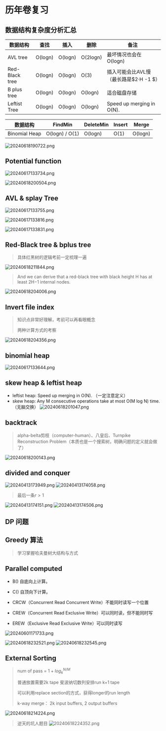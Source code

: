 # 历年卷复习

## 数据结构复杂度分析汇总

| 数据结构 | 查找 | 插入 | 删除 | 备注 |
| --- | --- | --- | --- | --- |
| AVL tree | O(logn) | O(logn) | O(2logn) | 最坏情况也会在O(logn) |
| Red-Black tree | O(logn) | O(logn) | O(3) |  插入可能会比AVL慢（最长路是$2·H -1 $） |
| B plus tree | O(logn) | O(logn) | O(logn) |  适合磁盘存储 |
| Leftist Tree | O(logn) | O(logn) | O(logn) |  Speed up merging in O(N). |


| 数据结构 | FindMin | DeleteMin | Insert | Merge |
| --- | --- | --- | --- | --- |
| Binomial Heap | O(logn) / O(1) | O(logn) | O(1) | O(logn) |

![20240618190722.png](graph/20240618190722.png)

## Potential function
![20240617133734.png](graph/20240617133734.png)











![20240618200504.png](graph/20240618200504.png)











## AVL & splay Tree

![20240617133755.png](graph/20240617133755.png)







![20240617133816.png](graph/20240617133816.png)









![20240617133831.png](graph/20240617133831.png)















## Red-Black tree & bplus tree

> 具体红黑树的逻辑考前一定梳理一遍

![20240618211844.png](graph/20240618211844.png)
> And we can derive that a red-black tree with black height H has at least 2​H​​−1 internal nodes.





![20240618204006.png](graph/20240618204006.png)















## Invert file index

> 知识点非常好理解，考前可以再看眼概念
> 
> 两种计算方式的考察

![20240618204356.png](graph/20240618204356.png)







## binomial heap

![20240617133644.png](graph/20240617133644.png)









## skew heap & leftist heap

- leftist heap: Speed up merging in O(N). （一定注意定义）
- skew heap: Any M consecutive operations take at most O(M log N) time. （无脑交换）
![20240618201047.png](graph/20240618201047.png)









## backtrack

> alpha-belta剪枝（computer-human）、八皇后、Turnpike Reconstruction Problem（本质也是一个搜索树，明确问题的定义就会做了）

![20240618200143.png](graph/20240618200143.png)











## divided and conquer

![20240413173949.png](graph/20240413173949.png)
![20240413174058.png](graph/20240413174058.png)
> 最后一条$r>1$ 

![20240413174151.png](graph/20240413174151.png) 
![20240413174506.png](graph/20240413174506.png)

## DP 问题

## Greedy 算法
> 学习掌握哈夫曼树大结构与方式









## Parallel computed

- B() 自底向上计算。
- C() 自顶向下计算。

- CRCW（Concurrent Read Concurrent Write）不能同时读写一个位置 
- CREW（Concurrent Read Exclusive Write）可以同时读，但不能同时写 
- EREW（Exclusive Read Exclusive Write）可以同时读写

![20240601171733.png](graph/20240601171733.png)

![20240618232521.png](graph/20240618232521.png)
![20240618232545.png](graph/20240618232545.png)













## External Sorting

> num of pass = $1+log_{k}^{N/M}$
>
> 普通放置需要2k tape
> 斐波纳切数列安排run k+1 tape
>
> 可以利用replace section的方式，获得longer的run length
>
> k-way merge： 2k input buffers, 2 output buffers


![20240618214224.png](graph/20240618214224.png)


> 
>
> 
>
> 
>
> 
>
> 逆天的坑人题目
> ![20240618224352.png](graph/20240618224352.png)